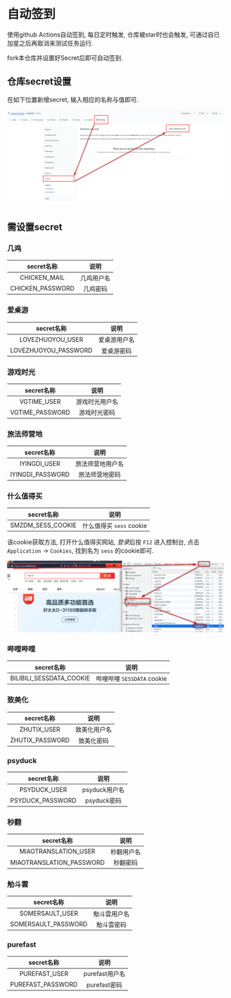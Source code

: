 # 自动签到

使用github Actions自动签到, 每日定时触发, 仓库被star时也会触发, 可通过自已加星之后再取消来测试任务运行.

fork本仓库并设置好Secret后即可自动签到.

## 仓库secret设置

在如下位置新增secret, 输入相应的名称与值即可.

![Secret位置](doc/img/secret_location.png)

## 需设置secret

### 几鸡

| secret名称       | 说明       |
| :-:              | :-:        |
| CHICKEN_MAIL     | 几鸡用户名 |
| CHICKEN_PASSWORD | 几鸡密码   |

### 爱桌游

| secret名称           | 说明         |
| :-:                  | :-:          |
| LOVEZHUOYOU_USER     | 爱桌游用户名 |
| LOVEZHUOYOU_PASSWORD | 爱桌游密码   |

### 游戏时光

| secret名称      | 说明           |
| :-:             | :-:            |
| VGTIME_USER     | 游戏时光用户名 |
| VGTIME_PASSWORD | 游戏时光密码   |

### 旅法师营地

| secret名称       | 说明             |
| :-:              | :-:              |
| IYINGDI_USER     | 旅法师营地用户名 |
| IYINGDI_PASSWORD | 旅法师营地密码   |

### 什么值得买

| secret名称        | 说明                     |
| :-:               | :-:                      |
| SMZDM_SESS_COOKIE | 什么值得买 `sess` cookie |

该cookie获取方法, 打开什么值得买网站, *登录*后按 `F12` 进入控制台, 点击 `Application` -> `Cookies`, 找到名为 `sess` 的cookie即可.

![什么值得买cookie位置](doc/img/smzdm_sess_location.png)

### 哔哩哔哩

| secret名称               | 说明                       |
| :-:                      | :-:                        |
| BILIBILI_SESSDATA_COOKIE | 哔哩哔哩 `SESSDATA` cookie |

### 致美化

| secret名称      | 说明         |
| :-:             | :-:          |
| ZHUTIX_USER     | 致美化用户名 |
| ZHUTIX_PASSWORD | 致美化密码   |

### psyduck

| secret名称       | 说明          |
| :-:              | :-:           |
| PSYDUCK_USER     | psyduck用户名 |
| PSYDUCK_PASSWORD | psyduck密码   |

### 秒翻

| secret名称               | 说明       |
| :-:                      | :-:        |
| MIAOTRANSLATION_USER     | 秒翻用户名 |
| MIAOTRANSLATION_PASSWORD | 秒翻密码   |

### 觔斗雲

| secret名称          | 说明         |
| :-:                 | :-:          |
| SOMERSAULT_USER     | 觔斗雲用户名 |
| SOMERSAULT_PASSWORD | 觔斗雲密码   |

### purefast

| secret名称        | 说明           |
| :-:               | :-:            |
| PUREFAST_USER     | purefast用户名 |
| PUREFAST_PASSWORD | purefast密码   |
